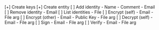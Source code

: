 
[+] Create keys
[+] Create entity
[ ] Add identity
    - Name
    - Comment
    - Email
[ ] Remove identity
    - Email
[ ] List identities
    - File
[ ] Encrypt (self)
    - Email
    - File arg
[ ] Encrypt (other)
    - Email
    - Public Key
    - File arg
[ ] Decrypt (self)
    - Email
    - File arg
[ ] Sign
    - Email
    - File arg
[ ] Verify
    - Email
    - File arg
